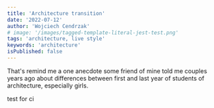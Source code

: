 ```yaml
---
title: 'Architecture transition'
date: '2022-07-12'
author: 'Wojciech Cendrzak'
# image: '/images/tagged-template-literal-jest-test.png'
tags: 'architecture, live style'
keywords: 'architecture'
isPublished: false
---
```


That's remind me a one anecdote some friend of mine told me couples years ago about differences between first and last year of students of architecture, especially girls.

test for ci
